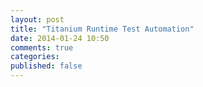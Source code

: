 ```yaml
---
layout: post
title: "Titanium Runtime Test Automation"
date: 2014-01-24 10:50
comments: true
categories:
published: false
---
```

